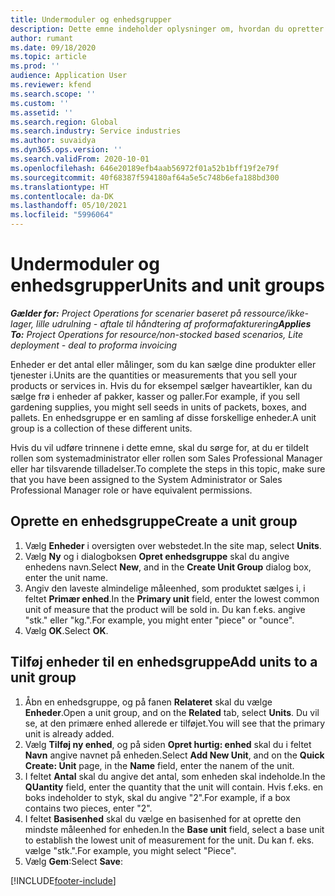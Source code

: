 ```yaml
---
title: Undermoduler og enhedsgrupper
description: Dette emne indeholder oplysninger om, hvordan du opretter undermoduler og enhedsgrupper i Dynamics 365 Project Operations.
author: rumant
ms.date: 09/18/2020
ms.topic: article
ms.prod: ''
audience: Application User
ms.reviewer: kfend
ms.search.scope: ''
ms.custom: ''
ms.assetid: ''
ms.search.region: Global
ms.search.industry: Service industries
ms.author: suvaidya
ms.dyn365.ops.version: ''
ms.search.validFrom: 2020-10-01
ms.openlocfilehash: 646e20189efb4aab56972f01a52b1bff19f2e79f
ms.sourcegitcommit: 40f68387f594180af64a5e5c748b6efa188bd300
ms.translationtype: HT
ms.contentlocale: da-DK
ms.lasthandoff: 05/10/2021
ms.locfileid: "5996064"
---
```

# <a name="units-and-unit-groups"></a><span data-ttu-id="90d63-103">Undermoduler og enhedsgrupper</span><span class="sxs-lookup"><span data-stu-id="90d63-103">Units and unit groups</span></span>

<span data-ttu-id="90d63-104">_**Gælder for:** Project Operations for scenarier baseret på ressource/ikke-lager, lille udrulning - aftale til håndtering af proformafakturering_</span><span class="sxs-lookup"><span data-stu-id="90d63-104">_**Applies To:** Project Operations for resource/non-stocked based scenarios, Lite deployment - deal to proforma invoicing_</span></span>

<span data-ttu-id="90d63-105">Enheder er det antal eller målinger, som du kan sælge dine produkter eller tjenester i.</span><span class="sxs-lookup"><span data-stu-id="90d63-105">Units are the quantities or measurements that you sell your products or services in.</span></span> <span data-ttu-id="90d63-106">Hvis du for eksempel sælger haveartikler, kan du sælge frø i enheder af pakker, kasser og paller.</span><span class="sxs-lookup"><span data-stu-id="90d63-106">For example, if you sell gardening supplies, you might sell seeds in units of packets, boxes, and pallets.</span></span> <span data-ttu-id="90d63-107">En enhedsgruppe er en samling af disse forskellige enheder.</span><span class="sxs-lookup"><span data-stu-id="90d63-107">A unit group is a collection of these different units.</span></span>

<span data-ttu-id="90d63-108">Hvis du vil udføre trinnene i dette emne, skal du sørge for, at du er tildelt rollen som systemadministrator eller rollen som Sales Professional Manager eller har tilsvarende tilladelser.</span><span class="sxs-lookup"><span data-stu-id="90d63-108">To complete the steps in this topic, make sure that you have been assigned to the System Administrator or Sales Professional Manager role or have equivalent permissions.</span></span>

## <a name="create-a-unit-group"></a><span data-ttu-id="90d63-109">Oprette en enhedsgruppe</span><span class="sxs-lookup"><span data-stu-id="90d63-109">Create a unit group</span></span>

1. <span data-ttu-id="90d63-110">Vælg **Enheder** i oversigten over webstedet.</span><span class="sxs-lookup"><span data-stu-id="90d63-110">In the site map, select **Units**.</span></span>
2. <span data-ttu-id="90d63-111">Vælg **Ny** og i dialogboksen **Opret enhedsgruppe** skal du angive enhedens navn.</span><span class="sxs-lookup"><span data-stu-id="90d63-111">Select **New**, and in the **Create Unit Group** dialog box, enter the unit name.</span></span>
3. <span data-ttu-id="90d63-112">Angiv den laveste almindelige måleenhed, som produktet sælges i, i feltet **Primær enhed**.</span><span class="sxs-lookup"><span data-stu-id="90d63-112">In the **Primary unit** field, enter the lowest common unit of measure that the product will be sold in.</span></span> <span data-ttu-id="90d63-113">Du kan f.eks. angive "stk." eller "kg.".</span><span class="sxs-lookup"><span data-stu-id="90d63-113">For example, you might enter "piece" or "ounce".</span></span>
4. <span data-ttu-id="90d63-114">Vælg **OK**.</span><span class="sxs-lookup"><span data-stu-id="90d63-114">Select **OK**.</span></span>

## <a name="add-units-to-a-unit-group"></a><span data-ttu-id="90d63-115">Tilføj enheder til en enhedsgruppe</span><span class="sxs-lookup"><span data-stu-id="90d63-115">Add units to a unit group</span></span>

1. <span data-ttu-id="90d63-116">Åbn en enhedsgruppe, og på fanen **Relateret** skal du vælge **Enheder**.</span><span class="sxs-lookup"><span data-stu-id="90d63-116">Open a unit group, and on the **Related** tab, select **Units**.</span></span> <span data-ttu-id="90d63-117">Du vil se, at den primære enhed allerede er tilføjet.</span><span class="sxs-lookup"><span data-stu-id="90d63-117">You will see that the primary unit is already added.</span></span>
2. <span data-ttu-id="90d63-118">Vælg **Tilføj ny enhed**, og på siden **Opret hurtig: enhed** skal du i feltet **Navn** angive navnet på enheden.</span><span class="sxs-lookup"><span data-stu-id="90d63-118">Select **Add New Unit**, and on the **Quick Create: Unit** page, in the **Name** field, enter the nanem of the unit.</span></span>
3. <span data-ttu-id="90d63-119">I feltet **Antal** skal du angive det antal, som enheden skal indeholde.</span><span class="sxs-lookup"><span data-stu-id="90d63-119">In the **QUantity** field, enter the quantity that the unit will contain.</span></span> <span data-ttu-id="90d63-120">Hvis f.eks. en boks indeholder to styk, skal du angive "2".</span><span class="sxs-lookup"><span data-stu-id="90d63-120">For example, if a box contains two pieces, enter "2".</span></span> 
4. <span data-ttu-id="90d63-121">I feltet **Basisenhed** skal du vælge en basisenhed for at oprette den mindste måleenhed for enheden.</span><span class="sxs-lookup"><span data-stu-id="90d63-121">In the **Base unit** field, select a base unit to establish the lowest unit of measurement for the unit.</span></span> <span data-ttu-id="90d63-122">Du kan f. eks. vælge "stk.".</span><span class="sxs-lookup"><span data-stu-id="90d63-122">For example, you might select "Piece".</span></span>
5. <span data-ttu-id="90d63-123">Vælg **Gem**:</span><span class="sxs-lookup"><span data-stu-id="90d63-123">Select **Save**:</span></span>


[!INCLUDE[footer-include](../includes/footer-banner.md)]